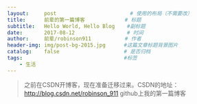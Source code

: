 ```yaml
---
layout:     post                        # 使用的布局（不需要改）
title:      前辈的第一篇博客             # 标题 
subtitle:   Hello World, Hello Blog    #副标题
date:       2017-08-12                 # 时间
author:     前辈/robinson911           # 作者
header-img: img/post-bg-2015.jpg      #这篇文章标题背景图片
catalog:    false                     # 是否归档
tags:                                 #标签
    - 生活
---
```


> 之前在CSDN开博客，现在准备迁移过来。CSDN的地址：http://blog.csdn.net/robinson_911
> github上我的第一篇博客
